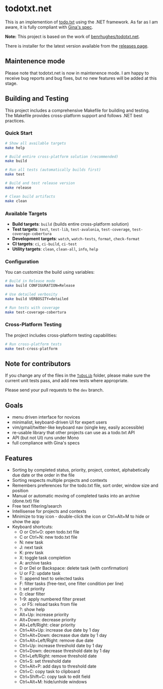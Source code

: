 # todotxt.net

This is an implemention of [todo.txt](http://todotxt.org/) using the .NET framework. As far as I am aware, it is fully compliant with [Gina's spec](https://github.com/todotxt/todo.txt/blob/master/README.md).

**Note:** This project is based on the work of [benrhughes/todotxt.net](https://github.com/benrhughes/todotxt.net). 

There is installer for the latest version available from the [releases page](https://github.com/benrhughes/todotxt.net/releases).

## Maintenence mode

Please note that todotxt.net is now in maintenence mode. I am happy to receive bug reports and bug fixes, but no new features will be added at this stage.

## Building and Testing

This project includes a comprehensive Makefile for building and testing. The Makefile provides cross-platform support and follows .NET best practices.

### Quick Start

```bash
# Show all available targets
make help

# Build entire cross-platform solution (recommended)
make build

# Run all tests (automatically builds first)
make test

# Build and test release version
make release

# Clean build artifacts
make clean
```

### Available Targets

- **Build targets**: `build` (builds entire cross-platform solution)
- **Test targets**: `test`, `test-lib`, `test-avalonia`, `test-coverage`, `test-coverage-cobertura`
- **Development targets**: `watch`, `watch-tests`, `format`, `check-format`
- **CI targets**: `ci`, `ci-build`, `ci-test`
- **Utility targets**: `clean`, `clean-all`, `info`, `help`

### Configuration

You can customize the build using variables:

```bash
# Build in Release mode
make build CONFIGURATION=Release

# Use detailed verbosity
make build VERBOSITY=detailed

# Run tests with coverage
make test-coverage-cobertura
```

### Cross-Platform Testing

The project includes cross-platform testing capabilities:

```bash
# Run cross-platform tests
make test-cross-platform
```

## Note for contributors

If you change any of the files in the [`ToDoLib`](ToDoLib) folder, please make sure the current unit tests pass, and add new tests where appropriate.

Please send your pull requests to the `dev` branch. 

## Goals

 - menu driven interface for novices
 - minimalist, keyboard-driven UI for expert users
 - vim/gmail/twitter-like keyboard nav (single key, easily accessible)
 - re-usable library that other projects can use as a todo.txt API
 - API (but not UI) runs under Mono
 - full compliance with Gina's specs


## Features

 - Sorting by completed status, priority, project, context, alphabetically due date or the order in the file
 - Sorting respects multiple projects and contexts
 - Remembers preferences for the todo.txt file, sort order, window size and position
 - Manual or automatic moving of completed tasks into an archive (done.txt) file
 - Free text filtering/search
 - Intellisense for projects and contexts
 - Minimize to tray icon - double-click the icon or Ctrl+Alt+M to hide or show the app
 - Keyboard shortcuts:
	- O or Ctrl+O: open todo.txt file
	- C or Ctrl+N: new todo.txt file
	- N: new task
	- J: next task
	- K: prev task
	- X: toggle task completion
	- A: archive tasks
	- D or Del or Backspace: delete task (with confirmation)
	- U or F2: update task
    - T: append text to selected tasks
	- F: filter tasks (free-text, one filter condition per line)
	- I: set priority
    - 0: clear filter
    - 1-9: apply numbered filter preset
	- . or F5: reload tasks from file
	- ?: show help
	- Alt+Up: increase priority
	- Alt+Down: decrease priority
	- Alt+Left/Right: clear priority
 	- Ctrl+Alt+Up: increase due date by 1 day
	- Ctrl+Alt+Down: decrease due date by 1 day
    - Ctrl+Alt+Left/Right: remove due date 
    - Ctrl+Up: increase threshold date by 1 day
	- Ctrl+Down: decrease threshold date by 1 day
    - Ctrl+Left/Right: remove threshold date 
	- Ctrl+S: set threshold date 
	- Ctrl+Alt+P: add days to threshold date 
	- Ctrl+C: copy task to clipboard
	- Ctrl+Shift+C: copy task to edit field
	- Ctrl+Alt+M: hide/unhide windows
